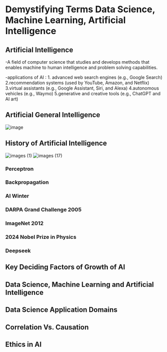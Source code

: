 # Demystifying Terms Data Science, Machine Learning, Artificial Intelligence
## Artificial Intelligence
-A field of computer science that studies and develops methods that enables machine to human intelligence and problem solving capabilities.

-applications of AI : 1. advanced web search engines (e.g., Google Search)
                      2.recommendation systems (used by YouTube, Amazon, and Netflix)
                      3.virtual assistants (e.g., Google Assistant, Siri, and Alexa)
                      4.autonomous vehicles (e.g., Waymo)
                      5.generative and creative tools (e.g., ChatGPT and AI art) 
## Artificial General Intelligence
![image](https://github.com/user-attachments/assets/d18d6eac-7cd2-40b2-a867-9ef701e3895e)
## History of Artificial Intelligence
![images (1)](https://github.com/user-attachments/assets/51b2b497-f0c8-44ff-b514-017c4d00f757)
![images (17)](https://github.com/user-attachments/assets/359bc8f8-5d97-4733-acd4-96aa7ec805de)


### Perceptron
### Backpropagation
### AI Winter
### DARPA Grand Challenge 2005
### ImageNet 2012
### 2024 Nobel Prize in Physics
### Deepseek
## Key Deciding Factors of Growth of AI
## Data Science, Machine Learning and Artificial Intelligence
## Data Science Application Domains
## Correlation Vs. Causation
## Ethics in AI

